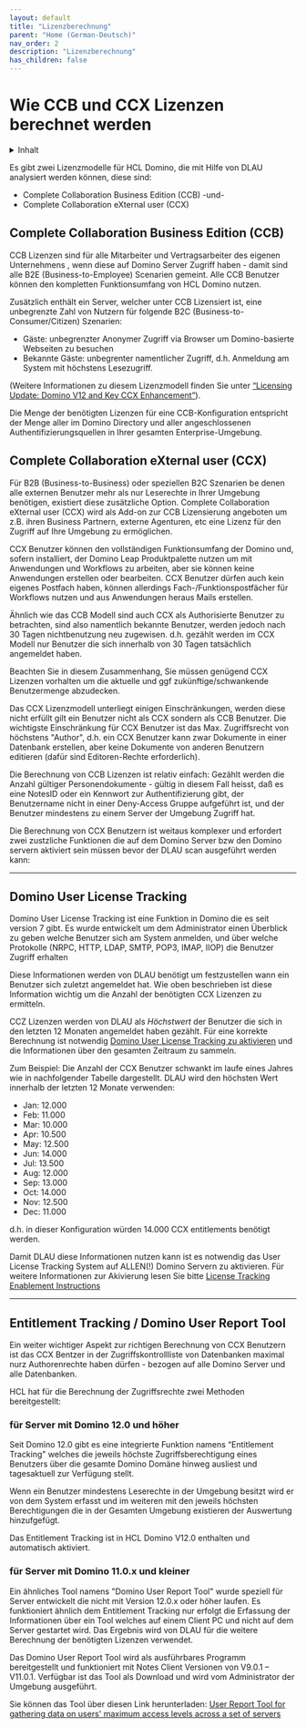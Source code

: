 ```yaml
---
layout: default
title: "Lizenzberechnung"
parent: "Home (German-Deutsch)"
nav_order: 2
description: "Lizenzberechnung"
has_children: false
---
```


<h1>Wie CCB und CCX Lizenzen berechnet werden</h1>

<details close markdown="block">
  <summary>
    Inhalt
  </summary>
  {: .text-delta }
1. TOC
{:toc}
</details>

Es gibt zwei Lizenzmodelle für HCL Domino, die mit Hilfe von DLAU analysiert werden können, diese sind:

* Complete Collaboration Business Edition (CCB) 
-und-
* Complete Collaboration eXternal user (CCX)

## Complete Collaboration Business Edition (CCB) 

CCB Lizenzen sind für alle Mitarbeiter und Vertragsarbeiter des eigenen Unternehmens 
, wenn diese auf Domino Server Zugriff haben - damit sind alle B2E (Business-to-Employee) Scenarien gemeint. Alle CCB Benutzer können den kompletten Funktionsumfang von HCL Domino nutzen.

Zusätzlich enthält ein Server, welcher unter CCB Lizensiert ist, eine unbegrenzte Zahl von Nutzern für folgende B2C (Business-to-Consumer/Citizen)  Szenarien:

* Gäste: unbegrenzter Anonymer Zugriff via Browser um Domino-basierte Webseiten zu besuchen
* Bekannte Gäste: unbegrenter namentlicher Zugriff, d.h. Anmeldung am System mit höchstens Lesezugriff.

(Weitere Informationen zu diesem Lizenzmodell finden Sie unter [“Licensing Update: Domino V12 and Key CCX Enhancement”](https://blog.hcltechsw.com/domino/licensing-update-domino-v12-and-key-ccx-enhancement/)).

Die Menge der benötigten Lizenzen für eine CCB-Konfiguration entspricht der Menge aller im Domino Directory und aller angeschlossenen Authentifizierungsquellen in Ihrer gesamten Enterprise-Umgebung. 

## Complete Collaboration eXternal user (CCX)

Für B2B (Business-to-Business) oder speziellen B2C Szenarien be denen alle externen Benutzer mehr als nur Leserechte in Ihrer Umgebung benötigen, existiert diese zusätzliche Option. Complete Collaboration eXternal user (CCX) wird als Add-on zur CCB Lizensierung angeboten um z.B. ihren Business Partnern, externe Agenturen, etc eine Lizenz für den Zugriff auf Ihre Umgebung zu ermöglichen.

CCX Benutzer können den vollständigen Funktionsumfang der Domino und, sofern installiert, der Domino Leap Produktpalette nutzen um mit Anwendungen und Workflows zu arbeiten, aber sie können keine Anwendungen erstellen oder bearbeiten. CCX Benutzer dürfen auch kein eigenes Postfach haben, können allerdings Fach-/Funktionspostfächer für Workflows nutzen und aus Anwendungen heraus Mails erstellen.

Ähnlich wie das CCB Modell sind auch CCX als Authorisierte Benutzer zu betrachten, sind also namentlich bekannte Benutzer, werden jedoch nach 30 Tagen nichtbenutzung neu zugewisen. d.h. gezählt werden im CCX Modell nur Benutzer die sich innerhalb von 30 Tagen tatsächlich angemeldet haben. 

Beachten Sie in diesem Zusammenhang, Sie müssen genügend CCX Lizenzen vorhalten um die aktuelle und ggf zukünftige/schwankende Benutzermenge abzudecken.

Das CCX Lizenzmodell unterliegt einigen Einschränkungen, werden diese nicht erfüllt gilt ein Benutzer nicht als CCX sondern als CCB Benutzer. Die wichtigste Einschränkung für CCX Benutzer ist das Max. Zugriffsrecht von höchstens "Author", d.h. ein CCX Benutzer kann zwar Dokumente in einer Datenbank erstellen, aber keine Dokumente von anderen Benutzern editieren (dafür sind Editoren-Rechte erforderlich). 

Die Berechnung von CCB Lizenzen ist relativ einfach: Gezählt werden die Anzahl gültiger Personendokumente - gültig in diesem Fall heisst, daß es eine NotesID oder ein Kennwort zur Authentifizierung gibt, der Benutzername nicht in einer Deny-Access Gruppe aufgeführt ist, und der Benutzer mindestens zu einem Server der Umgebung Zugriff hat.

Die Berechnung von CCX Benutzern ist weitaus komplexer und erfordert zwei zustzliche Funktionen die auf dem Domino Server bzw den Domino servern aktiviert sein müssen bevor der DLAU scan ausgeführt werden kann:

___

## Domino User License Tracking

Domino User License Tracking ist eine Funktion in Domino die es seit version 7 gibt.
Es wurde entwickelt um dem Administrator einen Überblick zu geben welche Benutzer sich am System anmelden, und über welche Protokolle (NRPC, HTTP, LDAP, SMTP, POP3, IMAP, IIOP) die Benutzer Zugriff erhalten

Diese Informationen werden von DLAU benötigt um festzustellen wann ein Benutzer sich zuletzt angemeldet hat. Wie oben beschrieben ist diese Information wichtig um die Anzahl der benötigten CCX Lizenzen zu ermitteln.

CCZ Lizenzen werden von DLAU als *Höchstwert* der Benutzer die sich in den letzten 12 Monaten angemeldet haben gezählt. Für eine korrekte Berechnung ist notwendig [Domino User License Tracking zu aktivieren](https://help.hcltechsw.com/domino/12.0.2/admin/conf_licensetracking_t.html) und die Informationen über den gesamten Zeitraum zu sammeln.

Zum Beispiel: 
Die Anzahl der CCX Benutzer schwankt im laufe eines Jahres wie in nachfolgender Tabelle dargestellt. DLAU wird den höchsten Wert innerhalb der letzten 12 Monate verwenden: 

- Jan:	12.000
- Feb:	11.000
- Mar:	10.000
- Apr:	10.500
- May:	12.500
- Jun:	14.000
- Jul:	13.500
- Aug:	12.000
- Sep:	13.000
- Oct:	14.000
- Nov:	12.500
- Dec:	11.000

d.h. in dieser Konfiguration würden 14.000 CCX entitlements benötigt werden.

Damit DLAU diese Informationen nutzen kann ist es notwendig das User License Tracking System auf ALLEN(!) Domino Servern zu aktivieren. Für weitere Informationen zur Akivierung lesen Sie bitte [License Tracking Enablement Instructions](https://help.hcltechsw.com/domino/12.0.2/admin/conf_licensetracking_t.html)

___

## Entitlement Tracking / Domino User Report Tool

Ein weiter wichtiger Aspekt zur richtigen Berechnung von CCX Benutzern ist das CCX Bentzer in der Zugriffskontrollliste von Datenbanken maximal nurz Authorenrechte haben dürfen - bezogen auf alle Domino Server und alle Datenbanken.

HCL hat für die Berechnung der Zugriffsrechte zwei Methoden bereitgestellt:

### für Server mit Domino 12.0 und höher
Seit Domino 12.0 gibt es eine integrierte Funktion namens “Entitlement Tracking"  welches die jeweils höchste Zugriffsberechtigung eines Benutzers über die gesamte Domino Domäne hinweg ausliest und tagesaktuell zur Verfügung stellt.

Wenn ein Benutzer mindestens Leserechte in der Umgebung besitzt wird er von dem System erfasst und im weiteren mit den jeweils höchsten Berechtigungen die in der Gesamten Umgebung existieren der Auswertung hinzufgefügt.

Das Entitlement Tracking ist in HCL Domino V12.0 enthalten und automatisch aktiviert.

### für Server mit Domino 11.0.x und kleiner

Ein ähnliches Tool namens "Domino User Report Tool" wurde speziell für Server entwickelt die nicht mit Version 12.0.x oder höher laufen. Es funktioniert ähnlich dem Entitlement Tracking nur erfolgt die Erfassung der Informationen über ein Tool welches auf einem Client PC und nicht auf dem Server gestartet wird. Das Ergebnis wird von DLAU für die weitere Berechnung der benötigten Lizenzen verwendet.

Das Domino User Report Tool wird als ausführbares Programm bereitgestellt und funktioniert mit Notes Client Versionen von V9.0.1 – V11.0.1.
Verfügbar ist das Tool als Download und wird vom Administrator der Umgebung ausgeführt.

Sie können das Tool über diesen Link herunterladen: [User Report Tool for gathering data on users' maximum access levels across a set of servers](https://support.hcltechsw.com/csm?id=kb_article&sysparm_article=KB0095328)


 